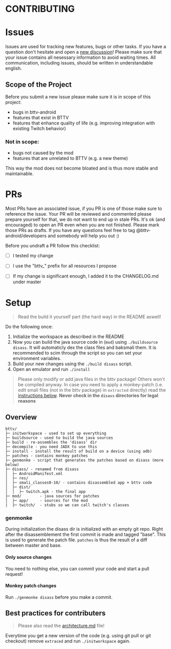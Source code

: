# CONTRIBUTING

# Issues

Issues are used for tracking new features, bugs or other tasks. If you have a question don't hesitate and open a [new discussion][new-discussion]!
Please make sure that your issue contains all nesessary information to avoid waiting times. All communication, including issues, should be written in understandable english.

## Scope of the Project

Before you submit a new issue please make sure it is in scope of this project:
- bugs in bttv-android
- features that exist in BTTV
- features that enhance quality of life (e.g. improving integration with existing Twitch behavior)

### Not in scope:
- bugs not caused by the mod
- features that are unrelated to BTTV (e.g. a new theme)

This way the mod does not become bloated and is thus more stable and maintainable.


# PRs

Most PRs have an associated issue, if you PR is one of those make sure to reference the issue. Your PR will be reviewed and commented please prepare yourself for that, we do not want to end up in stale PRs. It's ok (and encouraged) to open an PR even when you are not finished. Please mark those PRs as drafts. If you have any questions feel free to tag @bttv-android/developers and somebody will help you out :)

Before you undraft a PR follow this checklist:
- [ ] I tested my change
- [ ] I use the "bttv_" prefix for all resources I propose
- [ ] If my change is significant enough, I added it to the CHANGELOG.md under master


# Setup

> Read the build it yourself part (the hard way) in the README aswell!

Do the following once:

1. Initialize the workspace as described in the README
2. Now you can build the java source code in (`mod`) using `./buildsource disass`.
   It will automaticly dex the class files and baksmali them.
   It is recommended to scim through the script so you can set your environment variables.
4. Build your new changes using the `./build disass` script.
5. Open an emulator and run `./install`

> Please only modify or add java files in the bttv package! Others won't be compiled anyway.
> In case you need to apply a monkey-patch (i.e. edit smali files (not in the bttv package) in `extracted` directly) read the [instructions below](#genmonke).
> **Never check in the `disass` directories for legal reasons**

## Overview

```
bttv/
├─ initworkspace - used to set up everything
├─ buildsource - used to build the java sources
├─ build - re-assembles the 'disass' dir
├─ decompile - you need JADX to use this
├─ install - install the result of build on a device (using adb)
├─ patches - contains monkey patches
├─ genmonke - script that generates the patches based on disass (more below)
├─ disass/ - renamed from disass
│  ├─ AndroidManifest.xml
│  ├─ res/
│  ├─ smali_classes0-10/ - contains disassembled app + bttv code
│  ├─ dist/
│  │  ├─ twitch.apk - the final app
├─ mod/        - java sources for patches
│  ├─ app/     - sources for the mod
|  ├─ twitch/  - stubs so we can call twitch's classes

```

### genmonke

During initialization the disass dir is initialized with an empty git repo.
Right after the disassemblement the first commit is made and tagged "base".
This is used to generate the patch file.
`patches` is thus the result of a diff between master and base.

#### Only source changes

You need to nothing else, you can commit your code and start a pull request!

#### Monkey patch changes

Run `./genmonke disass` before you make a commit.

## Best practices for contributers

> Please also read the [architecture.md](./architecture.md) file!

Everytime you get a new version of the code (e.g. using git pull or git checkout) remove `extraced` and run `./initworkspace` again.



[new-discussion]: https://github.com/bttv-android/bttv/discussions/new
